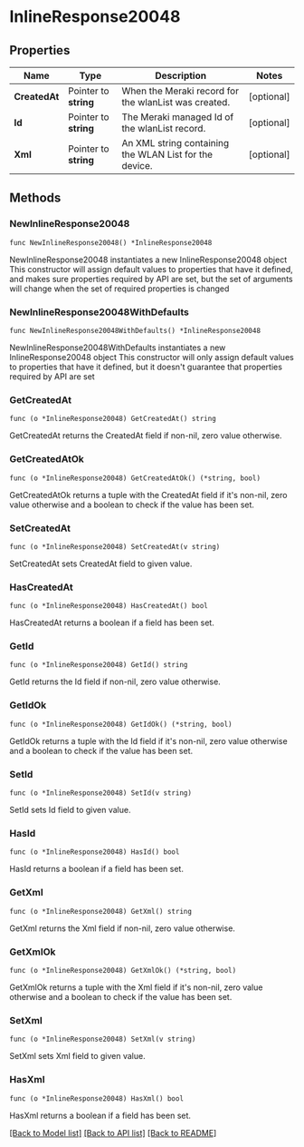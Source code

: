 # InlineResponse20048

## Properties

Name | Type | Description | Notes
------------ | ------------- | ------------- | -------------
**CreatedAt** | Pointer to **string** | When the Meraki record for the wlanList was created. | [optional] 
**Id** | Pointer to **string** | The Meraki managed Id of the wlanList record. | [optional] 
**Xml** | Pointer to **string** | An XML string containing the WLAN List for the device. | [optional] 

## Methods

### NewInlineResponse20048

`func NewInlineResponse20048() *InlineResponse20048`

NewInlineResponse20048 instantiates a new InlineResponse20048 object
This constructor will assign default values to properties that have it defined,
and makes sure properties required by API are set, but the set of arguments
will change when the set of required properties is changed

### NewInlineResponse20048WithDefaults

`func NewInlineResponse20048WithDefaults() *InlineResponse20048`

NewInlineResponse20048WithDefaults instantiates a new InlineResponse20048 object
This constructor will only assign default values to properties that have it defined,
but it doesn't guarantee that properties required by API are set

### GetCreatedAt

`func (o *InlineResponse20048) GetCreatedAt() string`

GetCreatedAt returns the CreatedAt field if non-nil, zero value otherwise.

### GetCreatedAtOk

`func (o *InlineResponse20048) GetCreatedAtOk() (*string, bool)`

GetCreatedAtOk returns a tuple with the CreatedAt field if it's non-nil, zero value otherwise
and a boolean to check if the value has been set.

### SetCreatedAt

`func (o *InlineResponse20048) SetCreatedAt(v string)`

SetCreatedAt sets CreatedAt field to given value.

### HasCreatedAt

`func (o *InlineResponse20048) HasCreatedAt() bool`

HasCreatedAt returns a boolean if a field has been set.

### GetId

`func (o *InlineResponse20048) GetId() string`

GetId returns the Id field if non-nil, zero value otherwise.

### GetIdOk

`func (o *InlineResponse20048) GetIdOk() (*string, bool)`

GetIdOk returns a tuple with the Id field if it's non-nil, zero value otherwise
and a boolean to check if the value has been set.

### SetId

`func (o *InlineResponse20048) SetId(v string)`

SetId sets Id field to given value.

### HasId

`func (o *InlineResponse20048) HasId() bool`

HasId returns a boolean if a field has been set.

### GetXml

`func (o *InlineResponse20048) GetXml() string`

GetXml returns the Xml field if non-nil, zero value otherwise.

### GetXmlOk

`func (o *InlineResponse20048) GetXmlOk() (*string, bool)`

GetXmlOk returns a tuple with the Xml field if it's non-nil, zero value otherwise
and a boolean to check if the value has been set.

### SetXml

`func (o *InlineResponse20048) SetXml(v string)`

SetXml sets Xml field to given value.

### HasXml

`func (o *InlineResponse20048) HasXml() bool`

HasXml returns a boolean if a field has been set.


[[Back to Model list]](../README.md#documentation-for-models) [[Back to API list]](../README.md#documentation-for-api-endpoints) [[Back to README]](../README.md)


